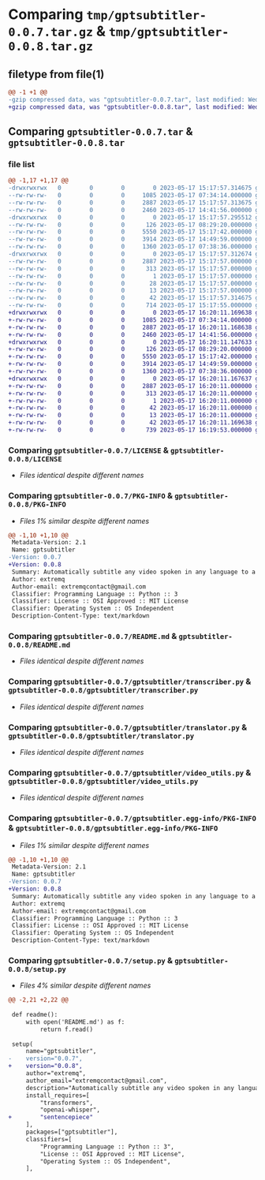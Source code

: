 # Comparing `tmp/gptsubtitler-0.0.7.tar.gz` & `tmp/gptsubtitler-0.0.8.tar.gz`

## filetype from file(1)

```diff
@@ -1 +1 @@
-gzip compressed data, was "gptsubtitler-0.0.7.tar", last modified: Wed May 17 15:17:57 2023, max compression
+gzip compressed data, was "gptsubtitler-0.0.8.tar", last modified: Wed May 17 16:20:11 2023, max compression
```

## Comparing `gptsubtitler-0.0.7.tar` & `gptsubtitler-0.0.8.tar`

### file list

```diff
@@ -1,17 +1,17 @@
-drwxrwxrwx   0        0        0        0 2023-05-17 15:17:57.314675 gptsubtitler-0.0.7/
--rw-rw-rw-   0        0        0     1085 2023-05-17 07:34:14.000000 gptsubtitler-0.0.7/LICENSE
--rw-rw-rw-   0        0        0     2887 2023-05-17 15:17:57.313675 gptsubtitler-0.0.7/PKG-INFO
--rw-rw-rw-   0        0        0     2460 2023-05-17 14:41:56.000000 gptsubtitler-0.0.7/README.md
-drwxrwxrwx   0        0        0        0 2023-05-17 15:17:57.295512 gptsubtitler-0.0.7/gptsubtitler/
--rw-rw-rw-   0        0        0      126 2023-05-17 08:29:20.000000 gptsubtitler-0.0.7/gptsubtitler/__init__.py
--rw-rw-rw-   0        0        0     5550 2023-05-17 15:17:42.000000 gptsubtitler-0.0.7/gptsubtitler/transcriber.py
--rw-rw-rw-   0        0        0     3914 2023-05-17 14:49:59.000000 gptsubtitler-0.0.7/gptsubtitler/translator.py
--rw-rw-rw-   0        0        0     1360 2023-05-17 07:38:36.000000 gptsubtitler-0.0.7/gptsubtitler/video_utils.py
-drwxrwxrwx   0        0        0        0 2023-05-17 15:17:57.312674 gptsubtitler-0.0.7/gptsubtitler.egg-info/
--rw-rw-rw-   0        0        0     2887 2023-05-17 15:17:57.000000 gptsubtitler-0.0.7/gptsubtitler.egg-info/PKG-INFO
--rw-rw-rw-   0        0        0      313 2023-05-17 15:17:57.000000 gptsubtitler-0.0.7/gptsubtitler.egg-info/SOURCES.txt
--rw-rw-rw-   0        0        0        1 2023-05-17 15:17:57.000000 gptsubtitler-0.0.7/gptsubtitler.egg-info/dependency_links.txt
--rw-rw-rw-   0        0        0       28 2023-05-17 15:17:57.000000 gptsubtitler-0.0.7/gptsubtitler.egg-info/requires.txt
--rw-rw-rw-   0        0        0       13 2023-05-17 15:17:57.000000 gptsubtitler-0.0.7/gptsubtitler.egg-info/top_level.txt
--rw-rw-rw-   0        0        0       42 2023-05-17 15:17:57.314675 gptsubtitler-0.0.7/setup.cfg
--rw-rw-rw-   0        0        0      714 2023-05-17 15:17:55.000000 gptsubtitler-0.0.7/setup.py
+drwxrwxrwx   0        0        0        0 2023-05-17 16:20:11.169638 gptsubtitler-0.0.8/
+-rw-rw-rw-   0        0        0     1085 2023-05-17 07:34:14.000000 gptsubtitler-0.0.8/LICENSE
+-rw-rw-rw-   0        0        0     2887 2023-05-17 16:20:11.168638 gptsubtitler-0.0.8/PKG-INFO
+-rw-rw-rw-   0        0        0     2460 2023-05-17 14:41:56.000000 gptsubtitler-0.0.8/README.md
+drwxrwxrwx   0        0        0        0 2023-05-17 16:20:11.147633 gptsubtitler-0.0.8/gptsubtitler/
+-rw-rw-rw-   0        0        0      126 2023-05-17 08:29:20.000000 gptsubtitler-0.0.8/gptsubtitler/__init__.py
+-rw-rw-rw-   0        0        0     5550 2023-05-17 15:17:42.000000 gptsubtitler-0.0.8/gptsubtitler/transcriber.py
+-rw-rw-rw-   0        0        0     3914 2023-05-17 14:49:59.000000 gptsubtitler-0.0.8/gptsubtitler/translator.py
+-rw-rw-rw-   0        0        0     1360 2023-05-17 07:38:36.000000 gptsubtitler-0.0.8/gptsubtitler/video_utils.py
+drwxrwxrwx   0        0        0        0 2023-05-17 16:20:11.167637 gptsubtitler-0.0.8/gptsubtitler.egg-info/
+-rw-rw-rw-   0        0        0     2887 2023-05-17 16:20:11.000000 gptsubtitler-0.0.8/gptsubtitler.egg-info/PKG-INFO
+-rw-rw-rw-   0        0        0      313 2023-05-17 16:20:11.000000 gptsubtitler-0.0.8/gptsubtitler.egg-info/SOURCES.txt
+-rw-rw-rw-   0        0        0        1 2023-05-17 16:20:11.000000 gptsubtitler-0.0.8/gptsubtitler.egg-info/dependency_links.txt
+-rw-rw-rw-   0        0        0       42 2023-05-17 16:20:11.000000 gptsubtitler-0.0.8/gptsubtitler.egg-info/requires.txt
+-rw-rw-rw-   0        0        0       13 2023-05-17 16:20:11.000000 gptsubtitler-0.0.8/gptsubtitler.egg-info/top_level.txt
+-rw-rw-rw-   0        0        0       42 2023-05-17 16:20:11.169638 gptsubtitler-0.0.8/setup.cfg
+-rw-rw-rw-   0        0        0      739 2023-05-17 16:19:53.000000 gptsubtitler-0.0.8/setup.py
```

### Comparing `gptsubtitler-0.0.7/LICENSE` & `gptsubtitler-0.0.8/LICENSE`

 * *Files identical despite different names*

### Comparing `gptsubtitler-0.0.7/PKG-INFO` & `gptsubtitler-0.0.8/PKG-INFO`

 * *Files 1% similar despite different names*

```diff
@@ -1,10 +1,10 @@
 Metadata-Version: 2.1
 Name: gptsubtitler
-Version: 0.0.7
+Version: 0.0.8
 Summary: Automatically subtitle any video spoken in any language to a language of your choice.
 Author: extremq
 Author-email: extremqcontact@gmail.com
 Classifier: Programming Language :: Python :: 3
 Classifier: License :: OSI Approved :: MIT License
 Classifier: Operating System :: OS Independent
 Description-Content-Type: text/markdown
```

### Comparing `gptsubtitler-0.0.7/README.md` & `gptsubtitler-0.0.8/README.md`

 * *Files identical despite different names*

### Comparing `gptsubtitler-0.0.7/gptsubtitler/transcriber.py` & `gptsubtitler-0.0.8/gptsubtitler/transcriber.py`

 * *Files identical despite different names*

### Comparing `gptsubtitler-0.0.7/gptsubtitler/translator.py` & `gptsubtitler-0.0.8/gptsubtitler/translator.py`

 * *Files identical despite different names*

### Comparing `gptsubtitler-0.0.7/gptsubtitler/video_utils.py` & `gptsubtitler-0.0.8/gptsubtitler/video_utils.py`

 * *Files identical despite different names*

### Comparing `gptsubtitler-0.0.7/gptsubtitler.egg-info/PKG-INFO` & `gptsubtitler-0.0.8/gptsubtitler.egg-info/PKG-INFO`

 * *Files 1% similar despite different names*

```diff
@@ -1,10 +1,10 @@
 Metadata-Version: 2.1
 Name: gptsubtitler
-Version: 0.0.7
+Version: 0.0.8
 Summary: Automatically subtitle any video spoken in any language to a language of your choice.
 Author: extremq
 Author-email: extremqcontact@gmail.com
 Classifier: Programming Language :: Python :: 3
 Classifier: License :: OSI Approved :: MIT License
 Classifier: Operating System :: OS Independent
 Description-Content-Type: text/markdown
```

### Comparing `gptsubtitler-0.0.7/setup.py` & `gptsubtitler-0.0.8/setup.py`

 * *Files 4% similar despite different names*

```diff
@@ -2,21 +2,22 @@
 
 def readme():
     with open('README.md') as f:
         return f.read()
 
 setup(
     name="gptsubtitler",
-    version="0.0.7",
+    version="0.0.8",
     author="extremq",
     author_email="extremqcontact@gmail.com",
     description="Automatically subtitle any video spoken in any language to a language of your choice.",
     install_requires=[
         "transformers",
         "openai-whisper",
+        "sentencepiece"
     ],
     packages=["gptsubtitler"],
     classifiers=[
         "Programming Language :: Python :: 3",
         "License :: OSI Approved :: MIT License",
         "Operating System :: OS Independent",
     ],
```

